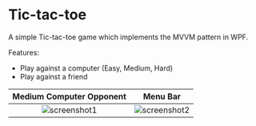 # Tic-tac-toe
A simple Tic-tac-toe game which implements the MVVM pattern in WPF.

Features:

- Play against a computer (Easy, Medium, Hard)
- Play against a friend

Medium Computer Opponent   |  Menu Bar
:-------------------------:|:-------------------------:
![screenshot1](https://user-images.githubusercontent.com/40670706/42925246-db3d3dfa-8b70-11e8-83bf-42ee2dc1704d.JPG)  |  ![screenshot2](https://user-images.githubusercontent.com/40670706/42925252-df6933ac-8b70-11e8-8176-efdbcfe9053e.JPG)
